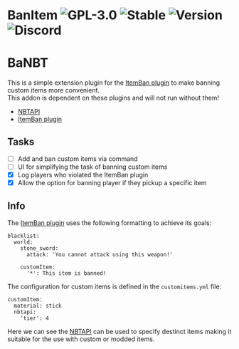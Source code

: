 # BanItem ![GPL-3.0](http://cdn.andross.fr/badges/license.svg) ![Stable](http://cdn.andross.fr/badges/stable.svg) ![Version](https://badgen.net/badge/version/3.4/blue) ![Discord](http://cdn.andross.fr/badges/discord.svg)

# BaNBT
This is a simple extension plugin for the [ItemBan plugin](https://www.spigotmc.org/resources/banitem-1-7-1-19.67701/) to make banning custom items more convenient.  
This addon is dependent on these plugins and will not run without them!
- [NBTAPI](https://www.spigotmc.org/resources/nbt-api.7939/)
- [ItemBan plugin](https://www.spigotmc.org/resources/banitem-1-7-1-19.67701/)

## Tasks
- [ ] Add and ban custom items via command
- [ ] UI for simplifying the task of banning custom items
- [x] Log players who violated the ItemBan plugin
- [x] Allow the option for banning player if they pickup a specific item

## Info
The [ItemBan plugin](https://www.spigotmc.org/resources/banitem-1-7-1-19.67701/) uses the following formatting to achieve its goals:
```
blacklist:
  world:
    stone_sword:
      attack: 'You cannot attack using this weapon!'
     
    customItem:
      '*': This item is banned!
```

The configuration for custom items is defined in the `customitems.yml` file:
```
customItem:
  material: stick
  nbtapi:
    'tier': 4
```

Here we can see the [NBTAPI](https://www.spigotmc.org/resources/nbt-api.7939/) can be used to specify destinct items making it suitable for the use with custom or modded items.
